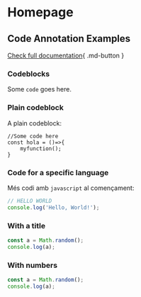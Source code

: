# Homepage

## Code Annotation Examples

[Check full documentation](https://squidfunk.github.io/mkdocs-material/reference/){ .md-button }

### Codeblocks

Some `code` goes here. 

### Plain codeblock

A plain codeblock: 

```
//Some code here
const hola = ()=>{
    myfunction();
}
```

### Code for a specific language

Més codi amb `javascript` al començament:

``` javascript
// HELLO WORLD
console.log('Hello, World!');
```

### With a title

``` javascript title="randomNumber.js"
const a = Math.random();
console.log(a);
```

### With numbers

``` javascript linenums="1"
const a = Math.random();
console.log(a);
```

